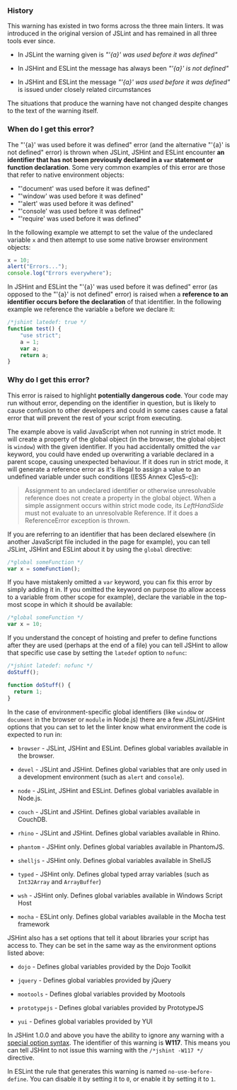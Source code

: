 <!---
{
    "titles": [
        "'{a}' was used before it was defined",
        "'{a}' is not defined",
        "W117",
        "W003"
    ],
    "slugs": [
        "a-was-used-before-it-was-defined",
        "a-is-not-defined",
        "w117",
        "w003"
    ],
    "linters": [
        "jslint",
        "jshint",
        "eslint"
    ],
    "author": "jallardice"
}
-->

### History

This warning has existed in two forms across the three main linters. It was
introduced in the original version of JSLint and has remained in all three tools
ever since.

 - In JSLint the warning given is *"'{a}' was used before it was defined"*

 - In JSHint and ESLint the message has always been *"'{a}' is not defined"*

 - In JSHint and ESLint the message *"'{a}' was used before it was defined"* is
   issued under closely related circumstances

The situations that produce the warning have not changed despite changes to the
text of the warning itself.

### When do I get this error?

The "'{a}' was used before it was defined" error (and the alternative "'{a}' is
not defined" error) is thrown when JSLint, JSHint and ESLint encounter **an
identifier that has not been previously declared in a `var` statement or
function declaration**. Some very common examples of this error are those that
refer to native environment objects:

 - "'document' was used before it was defined"
 - "'window' was used before it was defined"
 - "'alert' was used before it was defined"
 - "'console' was used before it was defined"
 - "'require' was used before it was defined"

In the following example we attempt to set the value of the undeclared variable
`x` and then attempt to use some native browser environment objects:

<!---
{
    "linter": "jslint"
}
-->
```javascript
x = 10;
alert("Errors...");
console.log("Errors everywhere");
```

In JSHint and ESLint the "'{a}' was used before it was defined" error (as
opposed to the "'{a}' is not defined" error) is raised when a **reference to an
identifier occurs before the declaration** of that identifier. In the following
example we reference the variable `a` before we declare it:

<!---
{
    "linter": "jshint"
}
-->
```javascript
/*jshint latedef: true */
function test() {
    "use strict";
    a = 1;
    var a;
    return a;
}
```

### Why do I get this error?

This error is raised to highlight **potentially dangerous code**. Your code may
run without error, depending on the identifier in question, but is likely to
cause confusion to other developers and could in some cases cause a fatal error
that will prevent the rest of your script from executing.

The example above is valid JavaScript when not running in strict mode. It will
create a property of the global object (in the browser, the global object is
`window`) with the given identifier. If you had accidentally omitted the `var`
keyword, you could have ended up overwriting a variable declared in a parent
scope, causing unexpected behaviour. If it does run in strict mode, it will
generate a reference error as it's illegal to assign a value to an undefined
variable under such conditions ([ES5 Annex C]es5-c]):

> Assignment to an undeclared identifier or otherwise unresolvable reference
> does not create a property in the global object. When a simple assignment
> occurs within strict mode code, its *LeftHandSide* must not evaluate to an
> unresolvable Reference. If it does a ReferenceError exception is thrown.

If you are referring to an identifier that has been declared elsewhere (in
another JavaScript file included in the page for example), you can tell JSLint,
JSHint and ESLint about it by using the `global` directive:

<!---
{
    "linter": "jslint"
}
-->
```javascript
/*global someFunction */
var x = someFunction();
```

If you have mistakenly omitted a `var` keyword, you can fix this error by simply
adding it in. If you omitted the keyword on purpose (to allow access to a
variable from other scope for example), declare the variable in the top-most
scope in which it should be available:

<!---
{
    "linter": "jslint"
}
-->
```javascript
/*global someFunction */
var x = 10;
```

If you understand the concept of hoisting and prefer to define functions after
they are used (perhaps at the end of a file) you can tell JSHint to allow that
specific use case by setting the `latedef` option to `nofunc`:

<!---
{
    "linter": "jshint"
}
-->
```javascript
/*jshint latedef: nofunc */
doStuff();

function doStuff() {
  return 1;
}
```

In the case of environment-specific global identifiers (like `window` or
`document` in the browser or `module` in Node.js) there are a few JSLint/JSHint
options that you can set to let the linter know what environment the code is
expected to run in:

 - `browser` - JSLint, JSHint and ESLint. Defines global variables available in
   the browser.

 - `devel` - JSLint and JSHint. Defines global variables that are only used in
   a development environment (such as `alert` and `console`).

 - `node` - JSLint, JSHint and ESLint. Defines global variables available in
   Node.js.

 - `couch` - JSLint and JSHint. Defines global variables available in CouchDB.

 - `rhino` - JSLint and JSHint. Defines global variables available in Rhino.

 - `phantom` - JSHint only. Defines global variables available in PhantomJS.

 - `shelljs` - JSHint only. Defines global variables available in ShellJS

 - `typed` - JSHint only. Defines global typed array variables (such as
   `Int32Array` and `ArrayBuffer`)

 - `wsh` - JSHint only. Defines global variables available in Windows Script
   Host

 - `mocha` - ESLint only. Defines global variables available in the Mocha test
   framework

JSHint also has a set options that tell it about libraries your script has
access to. They can be set in the same way as the environment options listed
above:

 - `dojo` - Defines global variables provided by the Dojo Toolkit

 - `jquery` - Defines global variables provided by jQuery

 - `mootools` - Defines global variables provided by Mootools

 - `prototypejs` - Defines global variables provided by PrototypeJS

 - `yui` - Defines global variables provided by YUI

In JSHint 1.0.0 and above you have the ability to ignore any warning with a
[special option syntax][jshintopts]. The identifier of this warning is **W117**.
This means you can tell JSHint to not issue this warning with the `/*jshint
-W117 */` directive.

In ESLint the rule that generates this warning is named `no-use-before-define`.
You can disable it by setting it to `0`, or enable it by setting it to `1`.

[es5-c]: http://es5.github.com/#C
[jshintopts]: http://jshint.com/docs/#options
